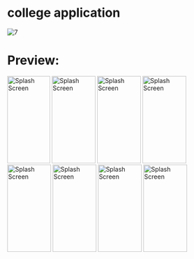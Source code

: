 # college application


![7](https://github.com/SaqeebPatel/SIT_App/assets/132561344/0146748c-da6e-4d72-a025-47a1eea70c61)


# Preview:
<img src="https://github.com/SaqeebPatel/SIT_App/assets/132561344/dc814698-36f7-4da4-8f2f-bf93b5eb42ea" alt="Splash Screen" width="98" height="200" />  <img src="https://github.com/SaqeebPatel/SIT_App/assets/132561344/2f74cdd0-e731-4d3d-9f7c-b30cab0d40ef" alt="Splash Screen" width="100" height="200" /> 
<img src="https://github.com/SaqeebPatel/SIT_App/assets/132561344/9af5c5db-5660-4090-97b7-47ec483c8036 " alt="Splash Screen" width="100" height="200" /> <img src="https://github.com/SaqeebPatel/SIT_App/assets/132561344/6ef26452-9135-458e-95d1-ab56b11e7d99" alt="Splash Screen" width="100" height="200" /> <img src="https://github.com/SaqeebPatel/SIT_App/assets/132561344/061f4f21-f384-43e2-aa6d-643d5823b2d6" alt="Splash Screen" width="100" height="200" /> <img src="https://github.com/SaqeebPatel/SIT_App/assets/132561344/0146748c-da6e-4d72-a025-47a1eea70c61" alt="Splash Screen" width="100" height="200" /> <img src="" alt="Splash Screen" width="100" height="200" /> <img src="" alt="Splash Screen" width="100" height="200" /> 
